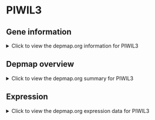 <h1>PIWIL3</h1>

<h2>Gene information</h2>
<details>
  <summary>Click to view the depmap.org information for PIWIL3</summary>
  <p><a href="https://depmap.org/portal/gene/PIWIL3?tab=about" target="_BLANK">Open page in a new tab...</a></p>
  <iframe src="https://depmap.org/portal/gene/PIWIL3?tab=about" style="border:none;width:100%;height:800px"></iframe>
</details>

<h2>Depmap overview</h2>
<details>
  <summary>Click to view the depmap.org summary for PIWIL3</summary>
  <p><a href="https://depmap.org/portal/gene/PIWIL3?tab=overview" target="_BLANK">Open page in a new tab...</a></p>
  <iframe src="https://depmap.org/portal/gene/PIWIL3?tab=overview" style="border:none;width:100%;height:800px"></iframe>
</details>

<h2>Expression</h2>
<details>
  <summary>Click to view the depmap.org expression data for PIWIL3</summary>
  <p><a href="https://depmap.org/portal/gene/PIWIL3?tab=characterization" target="_BLANK">Open page in a new tab...</a></p>
  <iframe src="https://depmap.org/portal/gene/PIWIL3?tab=characterization" style="border:none;width:100%;height:800px"></iframe>
</details>


<!--
<h2>Reactome Pathway diagram</h2>
<details>
  <summary>Click to view the Reactome pathway for PIWIL3</summary>
  <p><a href="PURL" target="_BLANK">Open page in a new tab...</a></p>
  PNAME
</details>
-->



